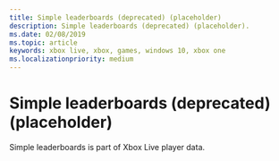 ```yaml
---
title: Simple leaderboards (deprecated) (placeholder)
description: Simple leaderboards (deprecated) (placeholder).
ms.date: 02/08/2019
ms.topic: article
keywords: xbox live, xbox, games, windows 10, xbox one
ms.localizationpriority: medium
---
```

# Simple leaderboards (deprecated) (placeholder)

Simple leaderboards is part of Xbox Live player data.
